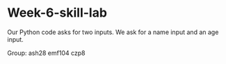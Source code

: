# Week-6-skill-lab

Our Python code asks for two inputs.
We ask for a name input and an age input.

Group:
ash28
emf104
czp8
